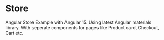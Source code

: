 # Store

Angular Store Example with Angular 15.
Using latest Angular materials library.
With seperate components for pages like Product card, Checkout, Cart etc. 
